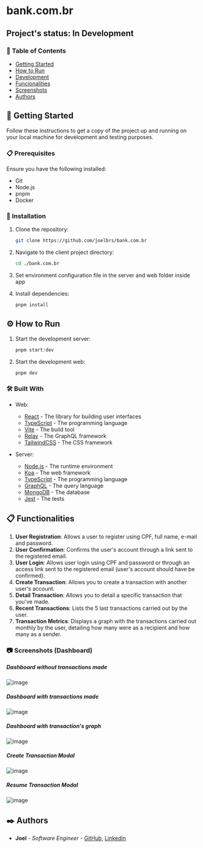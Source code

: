 # bank.com.br

## Project's status: In Development

### 📝 Table of Contents

- [Getting Started](#getting-started)
- [How to Run](#how-to-run)
- [Development](#development)
- [Funcionalities](#functionalities)
- [Screenshots](#screenshots)
- [Authors](#authors)

## 🚀 Getting Started

Follow these instructions to get a copy of the project up and running on your local machine for development and testing purposes.

### 📋 Prerequisites

Ensure you have the following installed:

- Git
- Node.js
- pnpm
- Docker

### 🔧 Installation

1. Clone the repository:

   ```sh
   git clone https://github.com/joelbrs/bank.com.br
   ```

2. Navigate to the client project directory:

   ```sh
   cd ./bank.com.br
   ```

3. Set environment configuration file in the server and web folder inside app

4. Install dependencies:
   ```sh
   pnpm install
   ```

## ⚙️ How to Run

1. Start the development server:

   ```sh
   pnpm start:dev
   ```

2. Start the development web:

   ```sh
   pnpm dev
   ```

### 🛠️ Built With

- Web:

  - [React](https://reactjs.org/) - The library for building user interfaces
  - [TypeScript](https://www.typescriptlang.org/) - The programming language
  - [Vite](https://vitejs.dev/) - The build tool
  - [Relay](https://relay.dev/) - The GraphQL framework
  - [TailwindCSS](https://tailwindcss.com/) - The CSS framework

- Server:
  - [Node.js](https://nodejs.org/) - The runtime environment
  - [Koa](https://koajs.com/) - The web framework
  - [TypeScript](https://www.typescriptlang.org/) - The programming language
  - [GraphQL](https://graphql.org/) - The query language
  - [MongoDB](https://www.mongodb.com/) - The database
  - [Jest](https://jestjs.io/) - The tests

## 📋 Functionalities

1. **User Registration**: Allows a user to register using CPF, full name, e-mail and password.
2. **User Confirmation**: Confirms the user's account through a link sent to the registered email.
3. **User Login**: Allows user login using CPF and password or through an access link sent to the registered email (user's account should have be confirmed).
4. **Create Transaction**: Allows you to create a transaction with another user's account.
5. **Detail Transaction**: Allows you to detail a specific transaction that you've made.
6. **Recent Transactions**: Lists the 5 last transactions carried out by the user.
7. **Transaction Metrics**: Displays a graph with the transactions carried out monthly by the user, detailing how many were as a recipient and how many as a sender.

 
### 📷 Screenshots (Dashboard)
   ##### Dashboard without transactions made
![image](https://github.com/user-attachments/assets/339986b9-3b7c-49cb-a7b2-5355c37f0315)

   ##### Dashboard with transactions made
![image](https://github.com/user-attachments/assets/583a5adf-74e7-4d47-a9d9-1d0cb4cc0226)

   ##### Dashboard with transaction's graph
![image](https://github.com/user-attachments/assets/b0aae1c2-c273-4e21-b74d-ce6ef6476426)

   ##### Create Transaction Modal
![image](https://github.com/user-attachments/assets/802d94ef-6767-4f36-be02-ced7d8dd2f44)

   ##### Resume Transaction Modal
![image](https://github.com/user-attachments/assets/ac74519c-1f1f-4636-93ea-47f2d9983348)

## ✒️ Authors

- **Joel** - _Software Engineer_ - [GitHub](https://github.com/joelbrs), [Linkedin](https://linkedin.com/in/joelbrs)

